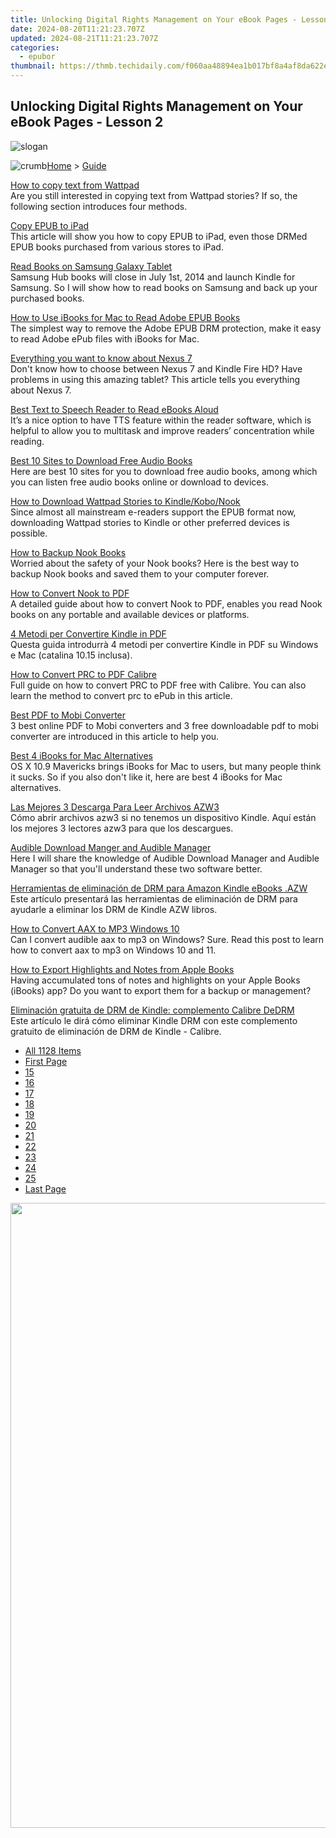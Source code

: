 ```yaml
---
title: Unlocking Digital Rights Management on Your eBook Pages - Lesson 2
date: 2024-08-20T11:21:23.707Z
updated: 2024-08-21T11:21:23.707Z
categories:
  - epubor
thumbnail: https://thmb.techidaily.com/f060aa48894ea1b017bf8a4af8da622e4076e35a663f40c627d05eef8a39852a.png
---
```


## Unlocking Digital Rights Management on Your eBook Pages - Lesson 2

![slogan](http://www.epubor.com/images/guide-banner-word.png)

![crumb](http://www.epubor.com/images/ol_home.png)[Home](https://tools.techidaily.com/epubor/products/) \> [Guide](https://tools.techidaily.com/epubor/products/)

[How to copy text from Wattpad](https://tools.techidaily.com/epubor/products/)  
 Are you still interested in copying text from Wattpad stories? If so, the following section introduces four methods.

[Copy EPUB to iPad](https://tools.techidaily.com/epubor/products/)  
 This article will show you how to copy EPUB to iPad, even those DRMed EPUB books purchased from various stores to iPad.

[Read Books on Samsung Galaxy Tablet](https://tools.techidaily.com/epubor/products/)  
 Samsung Hub books will close in July 1st, 2014 and launch Kindle for Samsung. So I will show how to read books on Samsung and back up your purchased books. 

[How to Use iBooks for Mac to Read Adobe EPUB Books](https://tools.techidaily.com/epubor/products/)  
 The simplest way to remove the Adobe EPUB DRM protection, make it easy to read Adobe ePub files with iBooks for Mac.

[Everything you want to know about Nexus 7](https://tools.techidaily.com/epubor/products/)  
 Don't know how to choose between Nexus 7 and Kindle Fire HD? Have problems in using this amazing tablet? This article tells you everything about Nexus 7.

[Best Text to Speech Reader to Read eBooks Aloud](https://tools.techidaily.com/epubor/reader/)  
 It’s a nice option to have TTS feature within the reader software, which is helpful to allow you to multitask and improve readers’ concentration while reading. 

[Best 10 Sites to Download Free Audio Books](https://tools.techidaily.com/epubor/products/)  
 Here are best 10 sites for you to download free audio books, among which you can listen free audio books online or download to devices.

[How to Download Wattpad Stories to Kindle/Kobo/Nook](https://tools.techidaily.com/epubor/products/)  
 Since almost all mainstream e-readers support the EPUB format now, downloading Wattpad stories to Kindle or other preferred devices is possible.

[How to Backup Nook Books](https://tools.techidaily.com/epubor/products/)  
 Worried about the safety of your Nook books? Here is the best way to backup Nook books and saved them to your computer forever. 

[How to Convert Nook to PDF](https://tools.techidaily.com/epubor/products/)  
 A detailed guide about how to convert Nook to PDF, enables you read Nook books on any portable and available devices or platforms.

[4 Metodi per Convertire Kindle in PDF](https://tools.techidaily.com/epubor/products/)  
 Questa guida introdurrà 4 metodi per convertire Kindle in PDF su Windows e Mac (catalina 10.15 inclusa).

[How to Convert PRC to PDF Calibre](https://tools.techidaily.com/epubor/products/)  
 Full guide on how to convert PRC to PDF free with Calibre. You can also learn the method to convert prc to ePub in this article.

[Best PDF to Mobi Converter](https://tools.techidaily.com/epubor/products/)  
 3 best online PDF to Mobi converters and 3 free downloadable pdf to mobi converter are introduced in this article to help you.

[Best 4 iBooks for Mac Alternatives](https://tools.techidaily.com/epubor/products/)  
 OS X 10.9 Mavericks brings iBooks for Mac to users, but many people think it sucks. So if you also don't like it, here are best 4 iBooks for Mac alternatives.

[Las Mejores 3 Descarga Para Leer Archivos AZW3](https://tools.techidaily.com/epubor/products/)  
 Cómo abrir archivos azw3 si no tenemos un dispositivo Kindle. Aquí están los mejores 3 lectores azw3 para que los descargues.

[Audible Download Manger and Audible Manager](https://tools.techidaily.com/epubor/products/)  
 Here I will share the knowledge of Audible Download Manager and Audible Manager so that you'll understand these two software better.

[Herramientas de eliminación de DRM para Amazon Kindle eBooks .AZW](https://tools.techidaily.com/epubor/products/)  
 Este artículo presentará las herramientas de eliminación de DRM para ayudarle a eliminar los DRM de Kindle AZW libros.

[How to Convert AAX to MP3 Windows 10](https://tools.techidaily.com/epubor/products/)  
 Can I convert audible aax to mp3 on Windows? Sure. Read this post to learn how to convert aax to mp3 on Windows 10 and 11.

[How to Export Highlights and Notes from Apple Books](https://tools.techidaily.com/epubor/products/)  
 Having accumulated tons of notes and highlights on your Apple Books (iBooks) app? Do you want to export them for a backup or management? 

[Eliminación gratuita de DRM de Kindle: complemento Calibre DeDRM](https://tools.techidaily.com/epubor/products/)  
 Este artículo le dirá cómo eliminar Kindle DRM con este complemento gratuito de eliminación de DRM de Kindle - Calibre.

* [All 1128 Items](https://tools.techidaily.com/epubor/products/)
* [First Page](https://tools.techidaily.com/epubor/products/)
* [15](https://tools.techidaily.com/epubor/products/)
* [16](https://tools.techidaily.com/epubor/products/)
* [17](https://tools.techidaily.com/epubor/products/)
* [18](https://tools.techidaily.com/epubor/products/)
* [19](https://tools.techidaily.com/epubor/products/)
* [20](https://tools.techidaily.com/epubor/products/)
* [21](https://tools.techidaily.com/epubor/products/)
* [22](https://tools.techidaily.com/epubor/products/)
* [23](https://tools.techidaily.com/epubor/products/)
* [24](https://tools.techidaily.com/epubor/products/)
* [25](https://tools.techidaily.com/epubor/products/)
* [Last Page](https://tools.techidaily.com/epubor/products/)

<ins class="adsbygoogle"
     style="display:block"
     data-ad-format="autorelaxed"
     data-ad-client="ca-pub-7571918770474297"
     data-ad-slot="1223367746"></ins>



<ins class="adsbygoogle"
     style="display:block"
     data-ad-client="ca-pub-7571918770474297"
     data-ad-slot="8358498916"
     data-ad-format="auto"
     data-full-width-responsive="true"></ins>



<!-- affiliate ads begin -->
<a href="https://lightailing.sjv.io/c/5597632/1725213/17190" target="_top" id="1725213"><img src="//a.impactradius-go.com/display-ad/17190-1725213" border="0" alt="" width="1000" height="1000"/></a><img height="0" width="0" src="https://imp.pxf.io/i/5597632/1725213/17190" style="position:absolute;visibility:hidden;" border="0" />
<!-- affiliate ads end -->